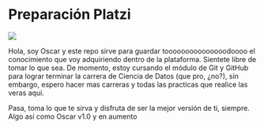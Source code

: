 # **Preparación Platzi**

![](https://vignette1.wikia.nocookie.net/dexterslab/images/1/15/Action_dexter.jpg)

Hola, soy Oscar y este repo sirve para guardar tooooooooooooooodoooo el conocimiento que voy adquiriendo dentro de la plataforma. Sientete libre de tomar lo que sea.
De momento, estoy cursando el módulo de Git y GitHub para lograr terminar la carrera de Ciencia de Datos (que pro, ¿no?), sin embargo, espero hacer mas carreras y todas las practicas que realice las veras aqui.

Pasa, toma lo que te sirva y disfruta de ser la mejor versión de ti, siempre.
Algo así como Oscar v1.0 y en aumento
